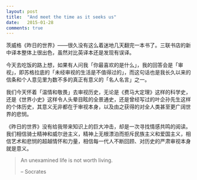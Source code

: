 ```yaml
---
layout: post
title:  "And meet the time as it seeks us"
date:   2015-01-28 
comments: true
---
```


茨威格《昨日的世界》——很久没有这么着迷地几天翻完一本书了。三联书店的新中译本整体上很出色，虽然对比英译本还是发现有误译。

今天去吃饭的路上想，如果有人问我「你最喜欢的是什么」，我的回答会是「审视」，即苏格拉底的「未经审视的生活是不值得过的」，而这句话也是我长久以来的信条和个人意见里为数不多的真正有意义的「名人名言」之一。

我们今天怀着「温情和敬畏」去审视历史，无论是《费马大定理》这样的科学史，还是《世界小史》这样令人头晕目眩的全景通史，还是曾经写过的叶企孙先生这样的个体历史，其意义无非都在于审视本身，以及由之获得的对全人类甚至更广阔世界的悲悯。

《昨日的世界》没有给我带来知识上的巨大冲击，却是一次寻找情感共鸣的阅读。我们相信骑士精神和威尔逊主义，精神上无根漂泊而拒斥民族主义和爱国主义，相信艺术和悲悯的超越情怀和力量，相信每一代人不断回顾、对历史的严肃审视本身就是意义。

> An unexamined life is not worth living.
>
> – Socrates

